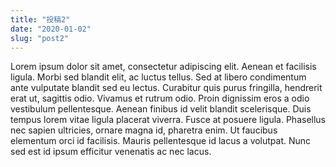 ```yaml
---
title: "投稿2"
date: "2020-01-02"
slug: "post2"
---
```

Lorem ipsum dolor sit amet, consectetur adipiscing elit. Aenean et facilisis ligula. Morbi sed blandit elit, ac luctus tellus. Sed at libero condimentum ante vulputate blandit sed eu lectus. Curabitur quis purus fringilla, hendrerit erat ut, sagittis odio. Vivamus et rutrum odio. Proin dignissim eros a odio vestibulum pellentesque. Aenean finibus id velit blandit scelerisque. Duis tempus lorem vitae ligula placerat viverra. Fusce at posuere ligula. Phasellus nec sapien ultricies, ornare magna id, pharetra enim. Ut faucibus elementum orci id facilisis. Mauris pellentesque id lacus a volutpat. Nunc sed est id ipsum efficitur venenatis ac nec lacus.